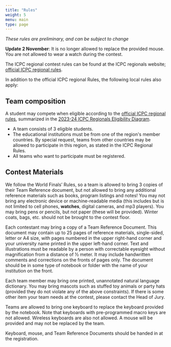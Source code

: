 ```yaml
---
title: "Rules"
weight: 5
menu: main
type: page
---
```

*These rules are preliminary, and can be subject to change*

**Update 2 November**: It is no longer allowed to replace the provided mouse. You are not allowed to wear a watch during the contest.

The ICPC regional contest rules can be found at the ICPC regionals website; [official ICPC regional rules](https://icpc.global/regionals/rules).

In addition to the official ICPC regional Rules, the following local rules also apply:

## Team composition
A student may compete when eligible according to the [official ICPC regional rules](https://icpc.global/regionals/rules),
summarized in the [2023-24 ICPC Regionals Eligibility Diagram](https://drive.google.com/file/d/15Wk1nODkAqdUuS6tZnCt2Wrscpvx1QGO/view).

* A team consists of 3 eligible students.
* The educational institutions must be from one of the region's member countries. By special request, teams from other countries may be allowed to participate in this region, as stated in the ICPC Regional Rules.
* All teams who want to participate must be registered.


## Contest Materials
We follow the World Finals’ Rules, so a team is allowed to bring 3 copies of their Team Reference document, but not allowed
to bring any additional reference materials such as books, program listings and notes! You may not bring any electronic device
or machine-readable media (this includes but is not limited to cell phones, **watches**, digital cameras, and mp3 players). You may bring
pens or pencils, but not paper (these will be provided). Winter coats, bags, etc. should not be brought to the contest floor.

Each contestant may bring a copy of a Team Reference Document. This document may contain up to 25 pages of reference materials,
single-sided, letter or A4 size, with pages numbered in the upper right-hand corner and your university name printed in the upper
left-hand corner. Text and illustrations must be readable by a person with correctable eyesight without magnification from a
distance of ½ meter. It may include handwritten comments and corrections on the fronts of pages only. The document should be
in some type of notebook or folder with the name of your institution on the front.

Each team member may bring one printed, unannotated natural language dictionary. You may bring mascots such as stuffed
toy animals or party hats (provided they do not violate any of the above constraints). If there is some other item your
team needs at the contest, please contact the Head of Jury.

Teams are allowed to bring one keyboard to replace the keyboard provided by the notebook. Note that keyboards with pre-programmed
macro keys are not allowed. Wireless keyboards are also not allowed. A mouse will be provided and may not be replaced by the team. 

Keyboard, mouse, and Team Reference Documents should be handed in at the registration.
